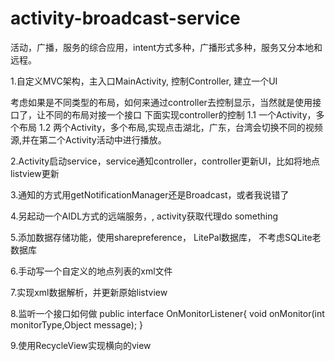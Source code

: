 # activity-broadcast-service
活动，广播，服务的综合应用，intent方式多种，广播形式多种，服务又分本地和远程。

1.自定义MVC架构，主入口MainActivity, 控制Controller, 建立一个UI

考虑如果是不同类型的布局，如何来通过controller去控制显示，当然就是使用接口了，让不同的布局对接一个接口
下面实现controller的控制
1.1 一个Activity，多个布局
1.2 两个Activity，多个布局,实现点击湖北，广东，台湾会切换不同的视频源,并在第二个Activity活动中进行播放。

2.Activity启动service，service通知controller，controller更新UI，比如将地点listview更新



3.通知的方式用getNotificationManager还是Broadcast，或者我说错了

4.另起动一个AIDL方式的远端服务，, activity获取代理do something

5.添加数据存储功能，使用sharepreference， LitePal数据库， 不考虑SQLite老数据库

6.手动写一个自定义的地点列表的xml文件

7.实现xml数据解析，并更新原始listview

8.监听一个接口如何做
public interface OnMonitorListener{
	void onMonitor(int monitorType,Object message);
}

9.使用RecycleView实现横向的view

